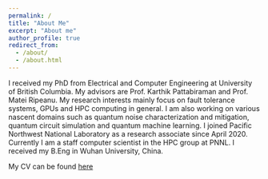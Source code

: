 ```yaml
---
permalink: /
title: "About Me"
excerpt: "About me"
author_profile: true
redirect_from: 
  - /about/
  - /about.html
---
```


I received my PhD from Electrical and Computer Engineering at University of British Columbia. My advisors are Prof. Karthik Pattabiraman and Prof. Matei Ripeanu. My research interests mainly focus on fault tolerance systems, GPUs and HPC computing in general. I am also working on various nascent domains such as quantum noise characterization and mitigation, quantum circuit simulation and quantum machine learning. I joined Pacific Northwest National Laboratory as a research associate since April 2020. Currently I am a staff computer scientist in the HPC group at PNNL. I received my B.Eng in Wuhan University, China. 

My CV can be found <a href="https://flyree.github.io/files/bo_fang_cv_apr2022.pdf">here</a>
